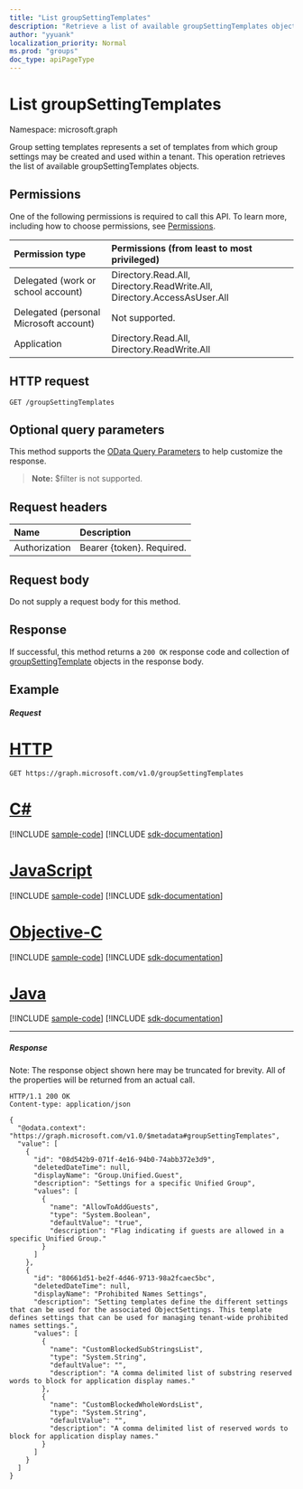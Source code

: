 ```yaml
---
title: "List groupSettingTemplates"
description: "Retrieve a list of available groupSettingTemplates objects."
author: "yyuank"
localization_priority: Normal
ms.prod: "groups"
doc_type: apiPageType
---
```


# List groupSettingTemplates

Namespace: microsoft.graph

Group setting templates represents a set of templates  from which group settings may be created and used within a tenant.  This operation retrieves the list of available groupSettingTemplates objects.

## Permissions

One of the following permissions is required to call this API. To learn more, including how to choose permissions, see [Permissions](/graph/permissions-reference).


|Permission type      | Permissions (from least to most privileged)              |
|:--------------------|:---------------------------------------------------------|
|Delegated (work or school account) | Directory.Read.All, Directory.ReadWrite.All, Directory.AccessAsUser.All    |
|Delegated (personal Microsoft account) | Not supported.    |
|Application | Directory.Read.All, Directory.ReadWrite.All |

## HTTP request
<!-- { "blockType": "ignored" } -->
```http
GET /groupSettingTemplates
```
## Optional query parameters
This method supports the [OData Query Parameters](/graph/query-parameters) to help customize the response.

> **Note:** $filter is not supported.

## Request headers
| Name | Description |
|:----------|:----------|
| Authorization  | Bearer {token}. Required. |

## Request body
Do not supply a request body for this method.

## Response

If successful, this method returns a `200 OK` response code and collection of [groupSettingTemplate](../resources/groupsettingtemplate.md) objects in the response body.

## Example
##### Request

# [HTTP](#tab/http)
<!-- {
  "blockType": "request",
  "name": "get_groupsettingtemplates"
}-->
```msgraph-interactive
GET https://graph.microsoft.com/v1.0/groupSettingTemplates
```
# [C#](#tab/csharp)
[!INCLUDE [sample-code](../includes/snippets/csharp/get-groupsettingtemplates-csharp-snippets.md)]
[!INCLUDE [sdk-documentation](../includes/snippets/snippets-sdk-documentation-link.md)]

# [JavaScript](#tab/javascript)
[!INCLUDE [sample-code](../includes/snippets/javascript/get-groupsettingtemplates-javascript-snippets.md)]
[!INCLUDE [sdk-documentation](../includes/snippets/snippets-sdk-documentation-link.md)]

# [Objective-C](#tab/objc)
[!INCLUDE [sample-code](../includes/snippets/objc/get-groupsettingtemplates-objc-snippets.md)]
[!INCLUDE [sdk-documentation](../includes/snippets/snippets-sdk-documentation-link.md)]

# [Java](#tab/java)
[!INCLUDE [sample-code](../includes/snippets/java/get-groupsettingtemplates-java-snippets.md)]
[!INCLUDE [sdk-documentation](../includes/snippets/snippets-sdk-documentation-link.md)]

---

##### Response

Note: The response object shown here may be truncated for brevity. All of the properties will be returned from an actual call.
<!-- {
  "blockType": "response",
  "truncated": true,
  "@odata.type": "microsoft.graph.groupSettingTemplate",
  "isCollection": true
} -->
```http
HTTP/1.1 200 OK
Content-type: application/json

{
  "@odata.context": "https://graph.microsoft.com/v1.0/$metadata#groupSettingTemplates",
  "value": [
    {
      "id": "08d542b9-071f-4e16-94b0-74abb372e3d9",
      "deletedDateTime": null,
      "displayName": "Group.Unified.Guest",
      "description": "Settings for a specific Unified Group",
      "values": [
        {
          "name": "AllowToAddGuests",
          "type": "System.Boolean",
          "defaultValue": "true",
          "description": "Flag indicating if guests are allowed in a specific Unified Group."
        }
      ]
    },
    {
      "id": "80661d51-be2f-4d46-9713-98a2fcaec5bc",
      "deletedDateTime": null,
      "displayName": "Prohibited Names Settings",
      "description": "Setting templates define the different settings that can be used for the associated ObjectSettings. This template defines settings that can be used for managing tenant-wide prohibited names settings.",
      "values": [
        {
          "name": "CustomBlockedSubStringsList",
          "type": "System.String",
          "defaultValue": "",
          "description": "A comma delimited list of substring reserved words to block for application display names."
        },
        {
          "name": "CustomBlockedWholeWordsList",
          "type": "System.String",
          "defaultValue": "",
          "description": "A comma delimited list of reserved words to block for application display names."
        }
      ]
    }  
  ]
}
```

<!-- uuid: 8fcb5dbc-d5aa-4681-8e31-b001d5168d79
2015-10-25 14:57:30 UTC -->
<!-- {
  "type": "#page.annotation",
  "description": "List groupSettingTemplates",
  "keywords": "",
  "section": "documentation",
  "tocPath": "",
  "suppressions": [
  ]
}-->
